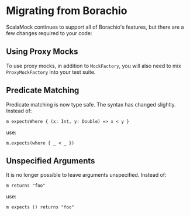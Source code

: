 # Migrating from Borachio

ScalaMock continues to support all of Borachio's features, but there are a few changes required to your code:

## Using Proxy Mocks

To use proxy mocks, in addition to `MockFactory`, you will also need to mix `ProxyMockFactory` into your test suite.

## Predicate Matching

Predicate matching is now type safe. The syntax has changed slightly. Instead of:

    m expectsWhere { (x: Int, y: Double) => x < y }
    
use:

    m.expects(where { _ < _ })
    
## Unspecified Arguments

It is no longer possible to leave arguments unspecified. Instead of:

    m returns "foo"

use:

    m expects () returns "foo"

